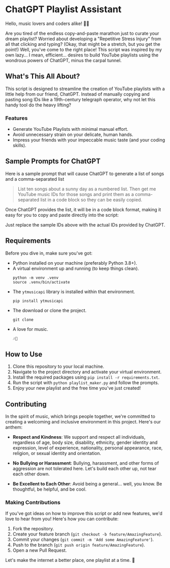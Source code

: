 # ChatGPT Playlist Assistant

Hello, music lovers and coders alike! 👋🎶

Are you tired of the endless copy-and-paste marathon just to curate your dream playlist? Worried about developing a "Repetitive Stress Injury" from all that clicking and typing? (Okay, that might be a stretch, but you get the point!) Well, you've come to the right place! This script was inspired by my own lazy... I mean, efficient... desires to build YouTube playlists using the wondrous powers of ChatGPT, minus the carpal tunnel.

## What's This All About?

This script is designed to streamline the creation of YouTube playlists with a little help from our friend, ChatGPT. Instead of manually copying and pasting song IDs like a 19th-century telegraph operator, why not let this handy tool do the heavy lifting?

### Features

- Generate YouTube Playlists with minimal manual effort.
- Avoid unnecessary strain on your delicate, human hands.
- Impress your friends with your impeccable music taste (and your coding skills).

## Sample Prompts for ChatGPT

Here is a sample prompt that will cause ChatGPT to generate a list of songs and a comma-separated list 

> List ten songs about a sunny day as a numbered list. Then get me YouTube music IDs for those songs and print them as a comma-separated list in a code block so they can be easily copied.

Once ChatGPT provides the list, it will be in a code block format, making it easy for you to copy and paste directly into the script:

Just replace the sample IDs above with the actual IDs provided by ChatGPT.

## Requirements

Before you dive in, make sure you've got:

- Python installed on your machine (preferably Python 3.8+).
- A virtual environment up and running (to keep things clean).
    ```shell
    python -m venv .venv
    source .venv/bin/activate
    ```
- The `ytmusicapi` library is installed within that environment.
    ```shell
    pip install ytmusicapi
    ```
- The download or clone the project.
    ```shell
    git clone 
    ```    
- A love for music.
    ```bash
    🎶💞
    ```

## How to Use

1. Clone this repository to your local machine.
2. Navigate to the project directory and activate your virtual environment.
3. Install the required packages using `pip install -r requirements.txt`.
4. Run the script with `python playlist_maker.py` and follow the prompts.
5. Enjoy your new playlist and the free time you've just created!

## Contributing

In the spirit of music, which brings people together, we're committed to creating a welcoming and inclusive environment in this project. Here's our anthem:

- **Respect and Kindness**: We support and respect all individuals, regardless of age, body size, disability, ethnicity, gender identity and expression, level of experience, nationality, personal appearance, race, religion, or sexual identity and orientation.

- **No Bullying or Harassment**: Bullying, harassment, and other forms of aggression are not tolerated here. Let's build each other up, not tear each other down.

- **Be Excellent to Each Other**: Avoid being a general... well, you know. Be thoughtful, be helpful, and be cool.

### Making Contributions

If you've got ideas on how to improve this script or add new features, we'd love to hear from you! Here's how you can contribute:

1. Fork the repository.
2. Create your feature branch (`git checkout -b feature/AmazingFeature`).
3. Commit your changes (`git commit -m 'Add some AmazingFeature'`).
4. Push to the branch (`git push origin feature/AmazingFeature`).
5. Open a new Pull Request.

Let's make the internet a better place, one playlist at a time. 🎉

